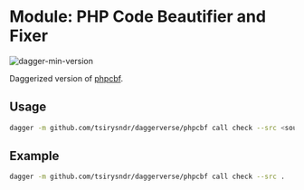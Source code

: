 # Module: PHP Code Beautifier and Fixer

![dagger-min-version](https://img.shields.io/badge/dagger%20version-v0.10.0-green)

Daggerized version of [phpcbf](https://github.com/squizlabs/PHP_CodeSniffer).

## Usage

```sh
dagger -m github.com/tsirysndr/daggerverse/phpcbf call check --src <source>
```

## Example

```sh
dagger -m github.com/tsirysndr/daggerverse/phpcbf call check --src .
```
